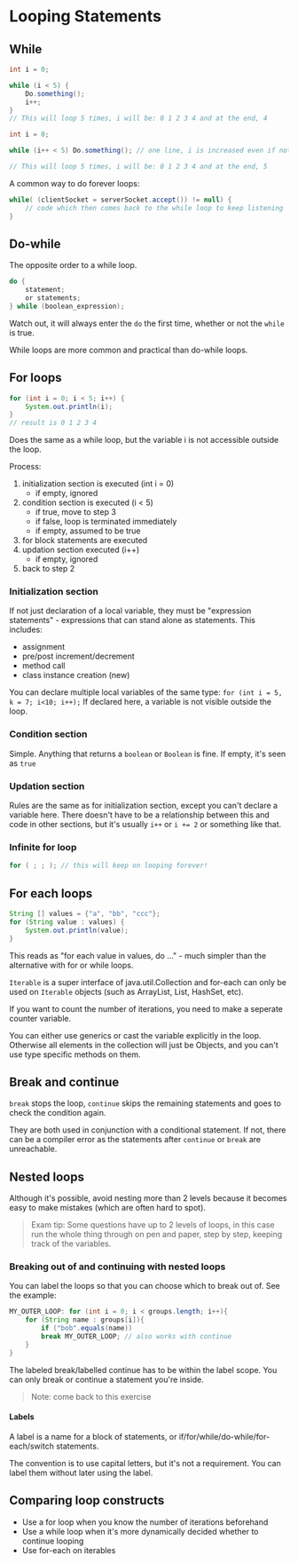 # Looping Statements

## While

```java
int i = 0;

while (i < 5) {
	Do.something();
	i++;
}
// This will loop 5 times, i will be: 0 1 2 3 4 and at the end, 4
```

```java
int i = 0;

while (i++ < 5) Do.something(); // one line, i is increased even if not < 5

// This will loop 5 times, i will be: 0 1 2 3 4 and at the end, 5
```

A common way to do forever loops:

```java
while( (clientSocket = serverSocket.accept()) != null) {
	// code which then comes back to the while loop to keep listening
}
```

## Do-while

The opposite order to a while loop.

```java
do {
	statement;
	or statements;
} while (boolean_expression);
```

Watch out, it will always enter the `do` the first time, whether or not the `while` is true.

While loops are more common and practical than do-while loops.

## For loops

```java
for (int i = 0; i < 5; i++) {
	System.out.println(i);
}
// result is 0 1 2 3 4
```

Does the same as a while loop, but the variable i is not accessible outside the loop.

Process:

1. initialization section is executed (int i = 0)
   - if empty, ignored
2. condition section is executed (i < 5)
   - if true, move to step 3
   - if false, loop is terminated immediately
   - if empty, assumed to be true
3. for block statements are executed
4. updation section executed (i++)
   - if empty, ignored
5. back to step 2

### Initialization section

If not just declaration of a local variable, they must be "expression statements" - expressions that can stand alone as statements.
This includes:

- assignment
- pre/post increment/decrement
- method call
- class instance creation (new)

You can declare multiple local variables of the same type: `for (int i = 5, k = 7; i<10; i++);`
If declared here, a variable is not visible outside the loop.

### Condition section

Simple. Anything that returns a `boolean` or `Boolean` is fine. If empty, it's seen as `true`

### Updation section

Rules are the same as for initialization section, except you can't declare a variable here.
There doesn't have to be a relationship between this and code in other sections, but it's usually `i++` or `i += 2` or something like that.

### Infinite for loop

```java
for ( ; ; ); // this will keep on looping forever!
```

## For each loops

```java
String [] values = {"a", "bb", "ccc"};
for (String value : values) {
	System.out.println(value);
}
```

This reads as "for each value in values, do ..." - much simpler than the alternative with for or while loops.

`Iterable` is a super interface of java.util.Collection and for-each can only be used on `Iterable` objects (such as ArrayList, List, HashSet, etc).

If you want to count the number of iterations, you need to make a seperate counter variable.

You can either use generics or cast the variable explicitly in the loop. Otherwise all elements in the collection will just be Objects, and you can't use type specific methods on them.

## Break and continue

`break` stops the loop, `continue` skips the remaining statements and goes to check the condition again.

They are both used in conjunction with a conditional statement. If not, there can be a compiler error as the statements after `continue` or `break` are unreachable.

## Nested loops

Although it's possible, avoid nesting more than 2 levels because it becomes easy to make mistakes (which are often hard to spot).

> Exam tip: Some questions have up to 2 levels of loops, in this case run the whole thing through on pen and paper, step by step, keeping track of the variables.

### Breaking out of and continuing with nested loops

You can label the loops so that you can choose which to break out of. See the example:

```java
MY_OUTER_LOOP: for (int i = 0; i < groups.length; i++){
	for (String name : groups[i]){
		if ("bob".equals(name))
		break MY_OUTER_LOOP; // also works with continue
	}
}
```

The labeled break/labelled continue has to be within the label scope. You can only break or continue a statement you're inside.

> Note: come back to this exercise

#### Labels

A label is a name for a block of statements, or if/for/while/do-while/for-each/switch statements.

The convention is to use capital letters, but it's not a requirement.
You can label them without later using the label.

## Comparing loop constructs

- Use a for loop when you know the number of iterations beforehand
- Use a while loop when it's more dynamically decided whether to continue looping
- Use for-each on iterables
